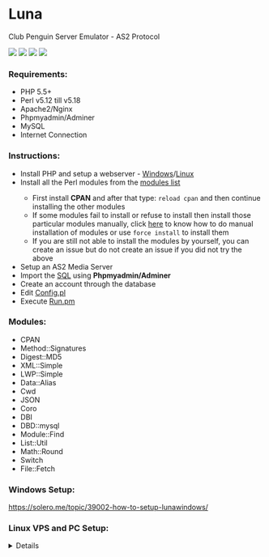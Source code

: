 Luna
====

Club Penguin Server Emulator - AS2 Protocol

![](http://i.imgur.com/Ku126Wll.jpg)
![](http://i.imgur.com/8sThFISl.jpg)
![](http://i.imgur.com/l298JER.jpg)
![](http://i.imgur.com/7iARg6Q.jpg)

### Requirements:
<ul>
 <li> PHP 5.5+</li>
 <li> Perl v5.12 till v5.18</li>
 <li> Apache2/Nginx</li>
 <li> Phpmyadmin/Adminer</li>
 <li> MySQL</li>
 <li> Internet Connection</li>
</ul>

### Instructions:
<ul>
 <li> Install PHP and setup a webserver - <a href="http://www.wikihow.com/Install-XAMPP-for-Windows">Windows</a>/<a href="https://www.rosehosting.com/blog/how-to-install-lamp-linux-apache-mysql-php-and-phpmyadmin-on-a-debian-8-vps/">Linux</a></li>
 <li> Install all the Perl modules from the <a href="https://github.com/Levi-M/Luna#modules">modules list</a></li>
 <ul>
 <li>  First install <b>CPAN</b> and after that type: <code>reload cpan</code> and then continue installing the other modules</li>
 <li> If some modules fail to install or refuse to install then install those particular modules manually, click <a href="http://www.thegeekstuff.com/2008/09/how-to-install-perl-modules-manually-and-using-cpan-command/">here</a> to know how to do manual installation of modules or use <code>force install</code> to install them</li>
 <li> If you are still not able to install the modules by yourself, you can create an issue but do not create an issue if you did not try the above</li>
 </ul>
 <li> Setup an AS2 Media Server</li>
 <li> Import the <a href="https://github.com/Levi-M/Luna/blob/master/SQL/Database.sql">SQL</a> using <b>Phpmyadmin/Adminer</b></li>
 <li> Create an account through the database</li>
 <li> Edit <a href="https://github.com/Levi-M/Luna/blob/master/Configuration/Config.pl">Config.pl</a></li>
 <li> Execute <a href="https://github.com/Levi-M/Luna/blob/master/Run.pm">Run.pm</a></li>
</ul>

### Modules: 
<ul>
 <li> CPAN</li>
 <li> Method::Signatures</li>
 <li> Digest::MD5</li>
 <li> XML::Simple</li>
 <li> LWP::Simple</li>
 <li> Data::Alias</li>
 <li> Cwd</li>
 <li> JSON</li>
 <li> Coro</li>
 <li> DBI</li>
 <li> DBD::mysql</li>
 <li> Module::Find</li>
 <li> List::Util</li>
 <li> Math::Round</li>
 <li> Switch</li>
 <li> File::Fetch</li>
</ul>

### Windows Setup: 

https://solero.me/topic/39002-how-to-setup-lunawindows/

### Linux VPS and PC Setup:

<details>

To setup Luna on a VPS is very easy, since most of the VPS's come with <b>Ubuntu 14</b>, I will be using <b>Ubuntu</b> here:


First you got to setup <a href="http://howtoubuntu.org/how-to-install-lamp-on-ubuntu">LAMP</a>


Please also execute these commands after installing LAMP:


```
echo "ServerName localhost" | sudo tee /etc/apache2/conf-available/fqdn.conf
sudo a2enconf fqdn
sudo apt-get install php5-mysql
sudo apt-get install libmysqlclient-dev
sudo apt-get install libxml-parser-perl
sudo service apache2 restart
```


Then after you have done that, check the version of Perl your server comes bundled with, so open up your terminal and execute this command:


```
perl -v
```


These days your servers comes bundled with <b>Perl 5.20+</b> which is not compatible with Luna yet. So what do you got to do? Simple! Use <b>perlbrew</b>!


So open up your terminal again and run these commands:


```
sudo cpan App::perlbrew
perlbrew init
```


There we go, <b>perlbrew</b> is installed! Now lets install <b>Perl 5.14</b> and use that as the default version of Perl by running these commands:


```
perlbrew install perl-5.14.4
perlbrew switch perl-5.14.4
```


and you're done. Now before we proceed any further, lets make sure you have an updated server. So run these commands:


```
sudo apt-get update
sudo apt-get upgrade
sudo apt-get dist-upgrade
sudo apt-get install build-essential
sudo apt-get install patch
```


Now lets start installing the required modules for Luna, please note that some modules in the list are already pre-installed so watch what you do.


First lets initiate <b>CPAN</b>, run this command:


```
cpan
```


If you get any prompts, type <b>y</b>(yes) and hit the <b>enter</b> key on your keyboard.


Now lets first update <b>CPAN</b> by executing these commands:


```
install CPAN
reload CPAN
```


Now using the <a href="https://github.com/Levi-M/Luna#modules">modules list</a> go ahead and install each of those modules except <b>CPAN</b> since we already updated it. Usually after installing a module, it will display a status to let you know if it is installed or not so please be aware of it.


After you have done that, download <a href="https://github.com/Levi-M/Luna/archive/master.zip">Luna</a> and unzip it and store it somewhere in your server.


Now lets import the SQL onto Phpmyadmin:


<ul>
  <li>Go to <b>http://yourserverip/phpmyadmin</b> and login using your MySQL username and password</li>
  <li>Go to the <b>Import</b> tab</li>
  <li>Click <b>Browse</b>, locate Luna's SQL file, click <b>Open</b>, and then click <b>Go</b></li>
</ul>


Now go back to Luna's directory and open <b>/Configuration/Config.pl</b> and edit your information and save it.


Last but not the least, pull up your terminal and using the ```cd``` command, navigate to Luna's directory and execute this command:


```
perl Run.pm
```


Now you should have Luna successfully running, if you want to keep Luna running 24/7 you can use <a href="https://www.howtoforge.com/linux_screen">Screen </a> or <a href="http://www.cyberciti.biz/tips/nohup-execute-commands-after-you-exit-from-a-shell-prompt.html">nohup</a>.

</details>